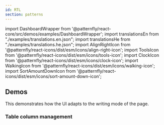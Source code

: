 ```yaml
---
id: RTL
section: patterns
---
```

import DashboardWrapper from '@patternfly/react-core/src/demos/examples/DashboardWrapper';
import translationsEn from "./examples/translations.en.json";
import translationsHe from "./examples/translations.he.json";
import AlignRightIcon from '@patternfly/react-icons/dist/esm/icons/align-right-icon';
import ToolsIcon from '@patternfly/react-icons/dist/esm/icons/tools-icon';
import ClockIcon from '@patternfly/react-icons/dist/esm/icons/clock-icon';
import WalkingIcon from '@patternfly/react-icons/dist/esm/icons/walking-icon';
import SortAmountDownIcon from '@patternfly/react-icons/dist/esm/icons/sort-amount-down-icon';

## Demos

This demonstrates how the UI adapts to the writing mode of the page.

### Table column management

```js file="./examples/TableColumnManagement.jsx" isFullscreen
```
